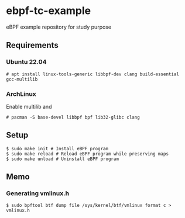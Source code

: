 # ebpf-tc-example
eBPF example repository for study purpose

## Requirements

### Ubuntu 22.04

```
# apt install linux-tools-generic libbpf-dev clang build-essential gcc-multilib
```

### ArchLinux

Enable multilib and

```
# pacman -S base-devel libbpf bpf lib32-glibc clang
```

## Setup

```
$ sudo make init # Install eBPF program
$ sudo make reload # Reload eBPF program while preserving maps
$ sudo make unload # Uninstall eBPF program
```

## Memo

### Generating vmlinux.h

```
$ sudo bpftool btf dump file /sys/kernel/btf/vmlinux format c > vmlinux.h
```
